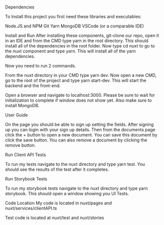 Dependencies

To Install this project you first need these libraries and executables:

Node.JS and NPM
Git 
Yarn
MongoDB
VSCode (or a comparable IDE)


Install and Run
After installing these components, git-clone our repo, open it in an IDE and from the CMD type yarn in the root directory. This should install all of the dependencies in the root folder. Now type cd nuxt to go to the nuxt component and type yarn. This will install all of the yarn dependencies.

Now you need to run 2 commands.

From the nuxt directory in your CMD type yarn dev. Now open a new CMD, go to the root of the project and type yarn start-dev. This will start the backend and the front-end. 

Open a browser and navigate to localhost:3000. Please be sure to wait for initialization to complete if window does not show yet. Also make sure to install MongoDB.

User Guide

On the page you should be able to sign up setting the fields. After signing up you can login with your sign up details. Then from the documents page click the + button to open a new document. You can save this document by click the save button. You can also remove a document by clicking the remove button.


Run Client API Tests
 
To run my tests navigate to the nuxt directory and type  yarn test. You should see the results of the test after it completes.

Run Storybook Tests

To run my storybook tests navigate to the nuxt directory and type yarn storybook. This should open a window showing you UI Tests.


Code Location
 My code is located in 
nuxt/pages and nuxt/services/clientAPI.ts

Test code is located at nuxt/test and nuxt/stories
